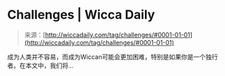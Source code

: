 <!--yml

category: 未分类

date: 2024-06-12 18:25:02

-->

# Challenges | Wicca Daily

> 来源：[http://wiccadaily.com/tag/challenges/#0001-01-01](http://wiccadaily.com/tag/challenges/#0001-01-01)

成为人类并不容易，而成为Wiccan可能会更加困难，特别是如果你是一个独行者。在本文中，我们将...
